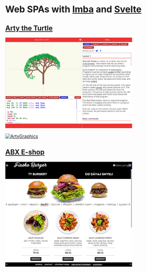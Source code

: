 # Web SPAs with [Imba](https://imba.io) and [Svelte](https://svelte.dev)

## [Arty the Turtle](https://arty.graphics)

<img src='/arty.png?raw=true' alt='Arty' width='400'/>

[![ArtyGraphics](https://badgen.net/twitter/follow/ArtyGraphics)](https://twitter.com/ArtyGraphics)


## [ABX E-shop](https://kestolu.cz)

<img src='/eshop.png?raw=true' alt='ABX eshop' width='400'/>
